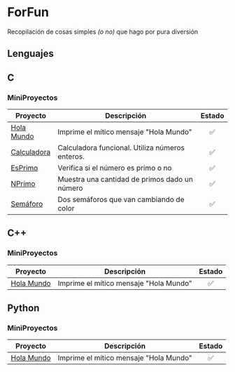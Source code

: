 # ForFun

Recopilación de cosas simples _(o no)_ que hago por pura diversión

## Lenguajes

## C

### MiniProyectos

|	Proyecto																					|	Descripción										|	Estado		|
|-----------------------------------------------------------------------------------------------|---------------------------------------------------|:-------------:|
|	[Hola Mundo](https://github.com/SrRecursive/ForFun/blob/main/C/MiniProjects/holamundo.c)	|	Imprime el mítico mensaje "Hola Mundo"			|	✅			|
|	[Calculadora](https://github.com/SrRecursive/ForFun/blob/main/C/MiniProjects/calculadora.c)	|	Calculadora funcional. Utiliza números enteros.	|	✅			|
|	[EsPrimo](https://github.com/SrRecursive/ForFun/blob/main/C/MiniProjects/nprimo.c)			|	Verifica si el número es primo o no				|	✅			|
|	[NPrimo](https://github.com/SrRecursive/ForFun/blob/main/C/MiniProjects/esprimo.c)			|	Muestra una cantidad de primos dado un número	|	✅			|
|	[Semáforo](https://github.com/SrRecursive/ForFun/blob/main/C/MiniProjects/semaforo.c)		|	Dos semáforos que van cambiando de color		|	✅			|

## C++

### MiniProyectos

|	Proyecto																					|	Descripción										|	Estado		|
|-----------------------------------------------------------------------------------------------|---------------------------------------------------|:-------------:|
|	[Hola Mundo](https://github.com/SrRecursive/ForFun/blob/main/C++/MiniProjects/holamundo.cpp)	|	Imprime el mítico mensaje "Hola Mundo"			|	✅			|

## Python

### MiniProyectos

|	Proyecto																						|	Descripción										|	Estado		|
|---------------------------------------------------------------------------------------------------|---------------------------------------------------|:-------------:|
|	[Hola Mundo](https://github.com/SrRecursive/ForFun/blob/main/Python/MiniProjects/holamundo.py)	|	Imprime el mítico mensaje "Hola Mundo"			|	✅			|